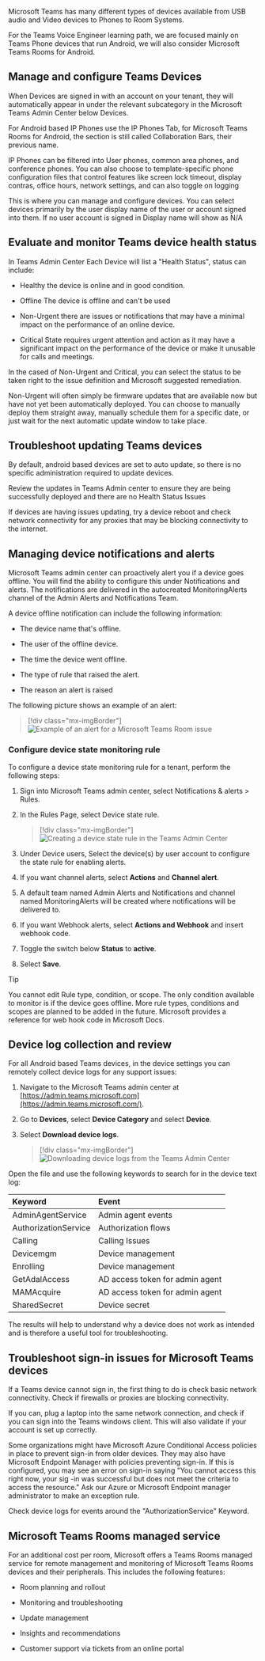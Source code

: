Microsoft Teams has many different types of devices available from USB audio and Video devices to Phones to Room Systems.

For the Teams Voice Engineer learning path, we are focused mainly on Teams Phone devices that run Android, we will also consider Microsoft Teams Rooms for Android.

## Manage and configure Teams Devices

When Devices are signed in with an account on your tenant, they will automatically appear in under the relevant subcategory in the Microsoft Teams Admin Center below Devices.

For Android based IP Phones use the IP Phones Tab, for Microsoft Teams Rooms for Android, the section is still called Collaboration Bars, their previous name.

IP Phones can be filtered into User phones, common area phones, and conference phones. You can also choose to template-specific phone configuration files that control features like screen lock timeout, display contras, office hours, network settings, and can also toggle on logging

This is where you can manage and configure devices. You can select devices primarily by the user display name of the user or account signed into them. If no user account is signed in Display name will show as N/A

## Evaluate and monitor Teams device health status

In Teams Admin Center Each Device will list a "Health Status", status can include:

  - Healthy the device is online and in good condition.

  - Offline The device is offline and can't be used

  - Non-Urgent there are issues or notifications that may have a minimal impact on the performance of an online device.

  - Critical State requires urgent attention and action as it may have a significant impact on the performance of the device or make it unusable for calls and meetings.

In the cased of Non-Urgent and Critical, you can select the status to be taken right to the issue definition and Microsoft suggested remediation.

Non-Urgent will often simply be firmware updates that are available now but have not yet been automatically deployed. You can choose to manually deploy them straight away, manually schedule them for a specific date, or just wait for the next automatic update window to take place.

## Troubleshoot updating Teams devices

By default, android based devices are set to auto update, so there is no specific administration required to update devices.

Review the updates in Teams Admin center to ensure they are being successfully deployed and there are no Health Status Issues

If devices are having issues updating, try a device reboot and check network connectivity for any proxies that may be blocking connectivity to the internet.

## Managing device notifications and alerts

Microsoft Teams admin center can proactively alert you if a device goes offline. You will find the ability to configure this under Notifications and alerts. The notifications are delivered in the autocreated MonitoringAlerts channel of the Admin Alerts and Notifications Team.

A device offline notification can include the following information:

- The device name that's offline.

- The user of the offline device.

- The time the device went offline.

- The type of rule that raised the alert.

- The reason an alert is raised

The following picture shows an example of an alert:

> [!div class="mx-imgBorder"]
> ![Example of an alert for a Microsoft Teams Room issue](../media/device-alert.png)

### Configure device state monitoring rule

To configure a device state monitoring rule for a tenant, perform the following steps:

1. Sign into Microsoft Teams admin center, select Notifications & alerts > Rules.

1. In the Rules Page, select Device state rule.

    > [!div class="mx-imgBorder"]
    > ![Creating a device state rule in the Teams Admin Center](../media/device-state-rule.png)

1. Under Device users, Select the device(s) by user account to configure the state rule for enabling alerts.

1. If you want channel alerts, select **Actions** and **Channel alert**.

1. A default team named Admin Alerts and Notifications and channel named MonitoringAlerts will be created where notifications will be delivered to.

1. If you want Webhook alerts, select **Actions **and** Webhook** and insert webhook code.

1. Toggle the switch below **Status** to **active**.

1. Select **Save**.

> [!TIP]
> You cannot edit Rule type, condition, or scope. The only condition available to monitor is if the device goes offline. More rule types, conditions and scopes are planned to be added in the future.
> Microsoft provides a reference for web hook code in Microsoft Docs.

## Device log collection and review

For all Android based Teams devices, in the device settings you can remotely collect device logs for any support issues:

1. Navigate to the Microsoft Teams admin center at [https://admin.teams.microsoft.com](https://admin.teams.microsoft.com/).

1. Go to **Devices**, select **Device Category** and select **Device**.

1. Select **Download device logs**.

    > [!div class="mx-imgBorder"]
    > ![Downloading device logs from the Teams Admin Center](../media/device-logs.png)

Open the file and use the following keywords to search for in the device text log:

| **Keyword**| **Event**|
| :--- | :--- |
| AdminAgentService| Admin agent events|
| AuthorizationService| Authorization flows|
| Calling| Calling Issues|
| Devicemgm| Device management|
| Enrolling| Device management|
| GetAdalAccess| AD access token for admin agent|
| MAMAcquire| AD access token for admin agent|
| SharedSecret| Device secret|

The results will help to understand why a device does not work as intended and is therefore a useful tool for troubleshooting.

## Troubleshoot sign-in issues for Microsoft Teams devices

If a Teams device cannot sign in, the first thing to do is check basic network connectivity. Check if firewalls or proxies are blocking connectivity.

If you can, plug a laptop into the same network connection, and check if you can sign into the Teams windows client. This will also validate if your account is set up correctly.

Some organizations might have Microsoft Azure Conditional Access policies in place to prevent sign-in from older devices. They may also have Microsoft Endpoint Manager with policies preventing sign-in. If this is configured, you may see an error on sign-in saying "You cannot access this right now, your sig -in was successful but does not meet the criteria to access the resource." Ask our Azure or Microsoft Endpoint manager administrator to make an exception rule.

Check device logs for events around the "AuthorizationService" Keyword.

## Microsoft Teams Rooms managed service

For an additional cost per room, Microsoft offers a Teams Rooms managed service for remote management and monitoring of Microsoft Teams Rooms devices and their peripherals. This includes the following features:

  - Room planning and rollout

  - Monitoring and troubleshooting

  - Update management

  - Insights and recommendations

  - Customer support via tickets from an online portal


